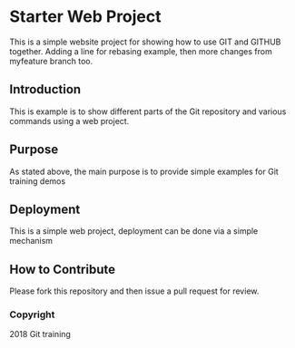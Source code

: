 # Starter Web Project
This is a simple website project for showing how to use GIT and GITHUB together. Adding a line for rebasing example, then
more changes from myfeature branch too.
## Introduction
This is example is to show different parts of the Git repository and various commands using a web project.
## Purpose
As stated above, the main purpose is to provide simple examples for Git training demos
## Deployment
This is a simple web project, deployment can be done via a simple mechanism
## How to Contribute
Please fork this repository and then issue a pull request for review.
### Copyright
2018 Git training
